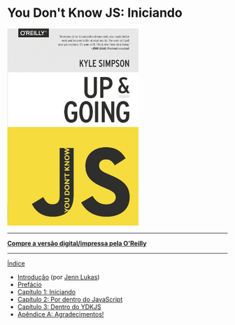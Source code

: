 # You Don't Know JS: Iniciando

<img src="cover.jpg" width="300">

-----

**[Compre a versão digital/impressa pela O'Reilly](http://shop.oreilly.com/product/0636920039303.do)**

-----

[Índice](toc.md)

* [Introdução](foreword.md) (por [Jenn Lukas](http://jennlukas.com))
* [Prefácio](../preface.md)
* [Capítulo 1: Iniciando](ch1.md)
* [Capítulo 2: Por dentro do JavaScript](ch2.md)
* [Capítulo 3: Dentro do YDKJS](ch3.md)
* [Apêndice A: Agradecimentos!](apA.md)
